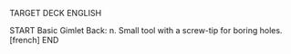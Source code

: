 TARGET DECK
ENGLISH

START
Basic
Gimlet
Back: n. Small tool with a screw-tip for boring holes. [french]
END
